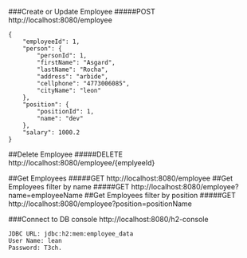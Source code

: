 ###Create or Update Employee
#####POST
http://localhost:8080/employee
```
{
    "employeeId": 1,
    "person": {
        "personId": 1,
        "firstName": "Asgard",
        "lastName": "Rocha",
        "address": "arbide",
        "cellphone": "4773006085",
        "cityName": "leon"
    },
    "position": {
        "positionId": 1,
        "name": "dev"
    },
    "salary": 1000.2
}
```

##Delete Employee
#####DELETE
http://localhost:8080/employee/{emplyeeId}

##Get Employees
#####GET
http://localhost:8080/employee
##Get Employees filter by name
#####GET
http://localhost:8080/employee?name=employeeName
##Get Employees filter by position
#####GET
http://localhost:8080/employee?position=positionName

###Connect to DB console
http://localhost:8080/h2-console
```
JDBC URL: jdbc:h2:mem:employee_data
User Name: lean
Password: T3ch.
```
 